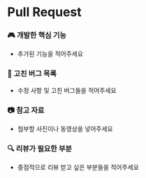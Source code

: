 # Pull Request
### 🎮 개발한 핵심 기능
- 추가된 기능을 적어주세요

### 🐛 고친 버그 목록
- 수정 사항 및 고친 버그들을 적어주세요

### 📷 참고 자료
- 첨부할 사진이나 동영상을 넣어주세요

### 🔍 리뷰가 필요한 부분
- 중점적으로 리뷰 받고 싶은 부분들을 적어주세요

